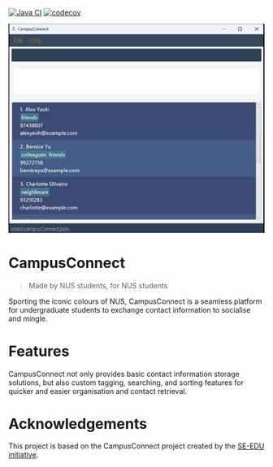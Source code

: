 [![Java CI](https://github.com/AY2425S1-CS2103T-F14a-4/tp/workflows/Java%20CI/badge.svg)](https://github.com/AY2425S1-CS2103T-F14a-4/tp/actions)    [![codecov](https://codecov.io/gh/AY2425S1-CS2103T-F14a-4/tp/graph/badge.svg?token=WJ26AR9Y26)](https://codecov.io/gh/AY2425S1-CS2103T-F14a-4/tp)

![Ui](docs/images/Ui.png)

# CampusConnect
> Made by NUS students, for NUS students

Sporting the iconic colours of NUS, CampusConnect is a seamless platform for undergraduate students to exchange contact 
information to socialise and mingle.

# Features
CampusConnect not only provides basic contact information storage solutions, but also custom tagging, searching, and
sorting features for quicker and easier organisation and contact retrieval.

# Acknowledgements
This project is based on the CampusConnect project created by the [SE-EDU initiative](https://se-education.org).

